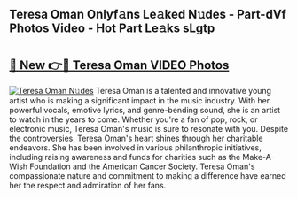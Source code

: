 ## Teresa Oman Onlyf𝚊ns Le𝚊ked N𝚞des - Part-dVf Photos Video - Hot Part Le𝚊ks sLgtp

# <h2><a href="http://ac36177.deff.icu/?id=Teresa+Oman">🔗 New 👉🔴 Teresa Oman VIDEO Photos</a></h2>

[![Teresa Oman N𝚞des](https://i.imgur.com/rIISA9y.gif)](http://ac36177.deff.icu/?id=Teresa+Oman)
Teresa Oman is a talented and innovative young artist who is making a significant impact in the music industry. With her powerful vocals, emotive lyrics, and genre-bending sound, she is an artist to watch in the years to come. Whether you're a fan of pop, rock, or electronic music, Teresa Oman's music is sure to resonate with you. Despite the controversies, Teresa Oman's heart shines through her charitable endeavors. She has been involved in various philanthropic initiatives, including raising awareness and funds for charities such as the Make-A-Wish Foundation and the American Cancer Society. Teresa Oman's compassionate nature and commitment to making a difference have earned her the respect and admiration of her fans.

